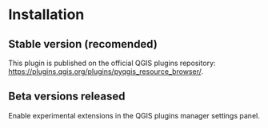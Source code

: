 # Installation

## Stable version (recomended)

This plugin is published on the official QGIS plugins repository: <https://plugins.qgis.org/plugins/pyqgis_resource_browser/>.

## Beta versions released

Enable experimental extensions in the QGIS plugins manager settings panel.
